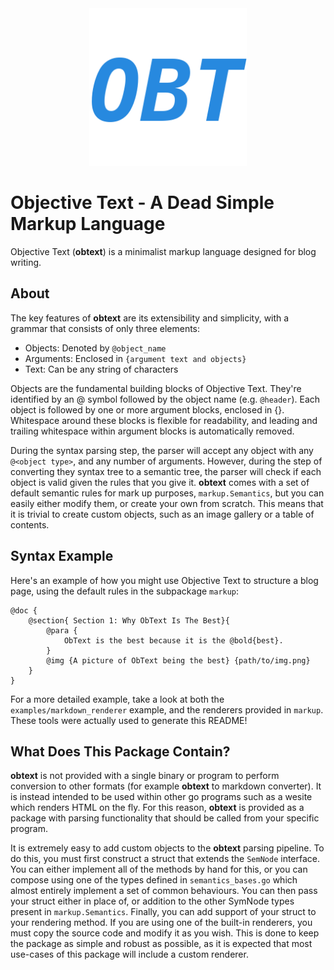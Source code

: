 
<div style="text-align:center"><img alt="icon" src="./icon.png" width=50%/></div>

# Objective Text - A Dead Simple Markup Language

Objective Text (**obtext**) is a minimalist markup language designed for blog writing.

## About

The key features of **obtext** are its extensibility and simplicity, with a grammar that consists of only three elements:
				
 - Objects: Denoted by `@object_name`
 - Arguments: Enclosed in `{argument text and objects}`
 - Text: Can be any string of characters


Objects are the fundamental building blocks of Objective Text. They're identified by an @ symbol followed by the object name (e.g. `@header`). Each object is followed by one or more argument blocks, enclosed in {}. Whitespace around these blocks is flexible for readability, and leading and trailing whitespace within argument blocks is automatically removed.

During the syntax parsing step, the parser will accept any object with any `@<object type>`, and any number of arguments. However, during the step of converting they syntax tree to a semantic tree, the parser will check if each object is valid given the rules that you give it. **obtext** comes with a set of default semantic rules for mark up purposes, `markup.Semantics`, but you can easily either modify them, or create your own from scratch. This means that it is trivial to create custom objects, such as an image gallery or a table of contents.

## Syntax Example

Here's an example of how you might use Objective Text to structure a blog page, using the default rules in the subpackage `markup`:
```obt
@doc {
    @section{ Section 1: Why ObText Is The Best}{
        @para {
            ObText is the best because it is the @bold{best}.
        }
        @img {A picture of ObText being the best} {path/to/img.png}
    }
}
```

For a more detailed example, take a look at both the `examples/markdown_renderer` example, and the renderers provided in `markup`. These tools were actually used to generate this README!

## What Does This Package Contain?

**obtext** is not provided with a single binary or program to perform conversion to other formats (for example **obtext** to markdown converter). It is instead intended to be used within other go programs such as a wesite which renders HTML on the fly. For this reason, **obtext** is provided as a package with parsing functionality that should be called from your specific program.

It is extremely easy to add custom objects to the **obtext** parsing pipeline. To do this, you must first construct a struct that extends the `SemNode` interface. You can either implement all of the methods by hand for this, or you can compose using one of the types defined in `semantics_bases.go` which almost entirely implement a set of common behaviours. You can then pass your struct either in place of, or addition to the other SymNode types present in `markup.Semantics`. Finally, you can add support of your struct to your rendering method. If you are using one of the built-in renderers, you must copy the source code and modify it as you wish. This is done to keep the package as simple and robust as possible, as it is expected that most use-cases of this package will include a custom renderer.

